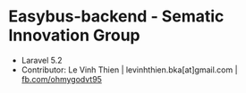 # Easybus-backend - Sematic Innovation Group
- Laravel 5.2
- Contributor: Le Vinh Thien | levinhthien.bka[at]gmail.com | [fb.com/ohmygodvt95](http://fb.com/ohmygodvt95)

